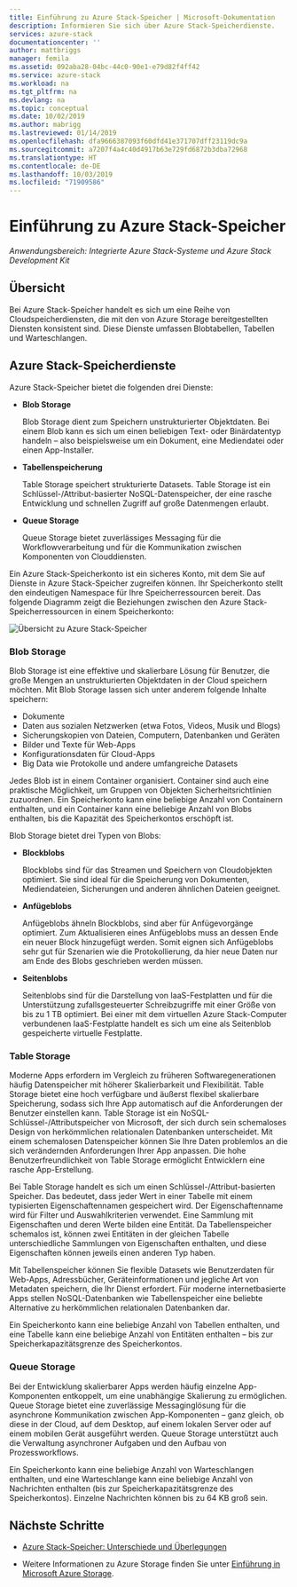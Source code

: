 ```yaml
---
title: Einführung zu Azure Stack-Speicher | Microsoft-Dokumentation
description: Informieren Sie sich über Azure Stack-Speicherdienste.
services: azure-stack
documentationcenter: ''
author: mattbriggs
manager: femila
ms.assetid: 092aba28-04bc-44c0-90e1-e79d82f4ff42
ms.service: azure-stack
ms.workload: na
ms.tgt_pltfrm: na
ms.devlang: na
ms.topic: conceptual
ms.date: 10/02/2019
ms.author: mabrigg
ms.lastreviewed: 01/14/2019
ms.openlocfilehash: dfa9666387093f60dfd41e371707dff23119dc9a
ms.sourcegitcommit: a7207f4a4c40d4917b63e729fd6872b3dba72968
ms.translationtype: HT
ms.contentlocale: de-DE
ms.lasthandoff: 10/03/2019
ms.locfileid: "71909586"
---
```

# <a name="introduction-to-azure-stack-storage"></a>Einführung zu Azure Stack-Speicher

*Anwendungsbereich: Integrierte Azure Stack-Systeme und Azure Stack Development Kit*

## <a name="overview"></a>Übersicht

Bei Azure Stack-Speicher handelt es sich um eine Reihe von Cloudspeicherdiensten, die mit den von Azure Storage bereitgestellten Diensten konsistent sind. Diese Dienste umfassen Blobtabellen, Tabellen und Warteschlangen.

## <a name="azure-stack-storage-services"></a>Azure Stack-Speicherdienste

Azure Stack-Speicher bietet die folgenden drei Dienste:

- **Blob Storage**

    Blob Storage dient zum Speichern unstrukturierter Objektdaten. Bei einem Blob kann es sich um einen beliebigen Text- oder Binärdatentyp handeln – also beispielsweise um ein Dokument, eine Mediendatei oder einen App-Installer.

- **Tabellenspeicherung**

    Table Storage speichert strukturierte Datasets. Table Storage ist ein Schlüssel-/Attribut-basierter NoSQL-Datenspeicher, der eine rasche Entwicklung und schnellen Zugriff auf große Datenmengen erlaubt.

- **Queue Storage**

    Queue Storage bietet zuverlässiges Messaging für die Workflowverarbeitung und für die Kommunikation zwischen Komponenten von Clouddiensten.

Ein Azure Stack-Speicherkonto ist ein sicheres Konto, mit dem Sie auf Dienste in Azure Stack-Speicher zugreifen können. Ihr Speicherkonto stellt den eindeutigen Namespace für Ihre Speicherressourcen bereit. Das folgende Diagramm zeigt die Beziehungen zwischen den Azure Stack-Speicherressourcen in einem Speicherkonto:

![Übersicht zu Azure Stack-Speicher](media/azure-stack-storage-overview/AzureStackStorageOverview.png)

### <a name="blob-storage"></a>Blob Storage

Blob Storage ist eine effektive und skalierbare Lösung für Benutzer, die große Mengen an unstrukturierten Objektdaten in der Cloud speichern möchten. Mit Blob Storage lassen sich unter anderem folgende Inhalte speichern:

- Dokumente
- Daten aus sozialen Netzwerken (etwa Fotos, Videos, Musik und Blogs)
- Sicherungskopien von Dateien, Computern, Datenbanken und Geräten
- Bilder und Texte für Web-Apps
- Konfigurationsdaten für Cloud-Apps
- Big Data wie Protokolle und andere umfangreiche Datasets

Jedes Blob ist in einem Container organisiert. Container sind auch eine praktische Möglichkeit, um Gruppen von Objekten Sicherheitsrichtlinien zuzuordnen. Ein Speicherkonto kann eine beliebige Anzahl von Containern enthalten, und ein Container kann eine beliebige Anzahl von Blobs enthalten, bis die Kapazität des Speicherkontos erschöpft ist.

Blob Storage bietet drei Typen von Blobs:

- **Blockblobs**

    Blockblobs sind für das Streamen und Speichern von Cloudobjekten optimiert. Sie sind ideal für die Speicherung von Dokumenten, Mediendateien, Sicherungen und anderen ähnlichen Dateien geeignet.

- **Anfügeblobs**

    Anfügeblobs ähneln Blockblobs, sind aber für Anfügevorgänge optimiert. Zum Aktualisieren eines Anfügeblobs muss an dessen Ende ein neuer Block hinzugefügt werden. Somit eignen sich Anfügeblobs sehr gut für Szenarien wie die Protokollierung, da hier neue Daten nur am Ende des Blobs geschrieben werden müssen.

- **Seitenblobs**

    Seitenblobs sind für die Darstellung von IaaS-Festplatten und für die Unterstützung zufallsgesteuerter Schreibzugriffe mit einer Größe von bis zu 1 TB optimiert. Bei einer mit dem virtuellen Azure Stack-Computer verbundenen IaaS-Festplatte handelt es sich um eine als Seitenblob gespeicherte virtuelle Festplatte.

### <a name="table-storage"></a>Table Storage

Moderne Apps erfordern im Vergleich zu früheren Softwaregenerationen häufig Datenspeicher mit höherer Skalierbarkeit und Flexibilität. Table Storage bietet eine hoch verfügbare und äußerst flexibel skalierbare Speicherung, sodass sich Ihre App automatisch auf die Anforderungen der Benutzer einstellen kann. Table Storage ist ein NoSQL-Schlüssel-/Attributspeicher von Microsoft, der sich durch sein schemaloses Design von herkömmlichen relationalen Datenbanken unterscheidet. Mit einem schemalosen Datenspeicher können Sie Ihre Daten problemlos an die sich verändernden Anforderungen Ihrer App anpassen. Die hohe Benutzerfreundlichkeit von Table Storage ermöglicht Entwicklern eine rasche App-Erstellung.

Bei Table Storage handelt es sich um einen Schlüssel-/Attribut-basierten Speicher. Das bedeutet, dass jeder Wert in einer Tabelle mit einem typisierten Eigenschaftennamen gespeichert wird. Der Eigenschaftenname wird für Filter und Auswahlkriterien verwendet. Eine Sammlung mit Eigenschaften und deren Werte bilden eine Entität. Da Tabellenspeicher schemalos ist, können zwei Entitäten in der gleichen Tabelle unterschiedliche Sammlungen von Eigenschaften enthalten, und diese Eigenschaften können jeweils einen anderen Typ haben.

Mit Tabellenspeicher können Sie flexible Datasets wie Benutzerdaten für Web-Apps, Adressbücher, Geräteinformationen und jegliche Art von Metadaten speichern, die Ihr Dienst erfordert. Für moderne internetbasierte Apps stellen NoSQL-Datenbanken wie Tabellenspeicher eine beliebte Alternative zu herkömmlichen relationalen Datenbanken dar.

Ein Speicherkonto kann eine beliebige Anzahl von Tabellen enthalten, und eine Tabelle kann eine beliebige Anzahl von Entitäten enthalten – bis zur Speicherkapazitätsgrenze des Speicherkontos.

### <a name="queue-storage"></a>Queue Storage

Bei der Entwicklung skalierbarer Apps werden häufig einzelne App-Komponenten entkoppelt, um eine unabhängige Skalierung zu ermöglichen. Queue Storage bietet eine zuverlässige Messaginglösung für die asynchrone Kommunikation zwischen App-Komponenten – ganz gleich, ob diese in der Cloud, auf dem Desktop, auf einem lokalen Server oder auf einem mobilen Gerät ausgeführt werden. Queue Storage unterstützt auch die Verwaltung asynchroner Aufgaben und den Aufbau von Prozessworkflows.

Ein Speicherkonto kann eine beliebige Anzahl von Warteschlangen enthalten, und eine Warteschlange kann eine beliebige Anzahl von Nachrichten enthalten (bis zur Speicherkapazitätsgrenze des Speicherkontos). Einzelne Nachrichten können bis zu 64 KB groß sein.

## <a name="next-steps"></a>Nächste Schritte

- [Azure Stack-Speicher: Unterschiede und Überlegungen](azure-stack-acs-differences.md)

- Weitere Informationen zu Azure Storage finden Sie unter [Einführung in Microsoft Azure Storage](/azure/storage/common/storage-introduction).
